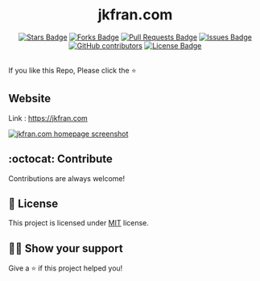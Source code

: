 <h1 align="center">jkfran.com</h1>

<div align="center">
  <a href="https://github.com/jkfran/jkfran.com/stargazers"><img src="https://img.shields.io/github/stars/jkfran/jkfran.com" alt="Stars Badge"/></a>
<a href="https://github.com/jkfran/jkfran.com/network/members"><img src="https://img.shields.io/github/forks/jkfran/jkfran.com" alt="Forks Badge"/></a>
<a href="https://github.com/jkfran/jkfran.com/pulls"><img src="https://img.shields.io/github/issues-pr/jkfran/jkfran.com" alt="Pull Requests Badge"/></a>
<a href="https://github.com/jkfran/jkfran.com/issues"><img src="https://img.shields.io/github/issues/jkfran/jkfran.com" alt="Issues Badge"/></a>
<a href="https://github.com/jkfran/jkfran.com/graphs/contributors"><img alt="GitHub contributors" src="https://img.shields.io/github/contributors/jkfran/jkfran.com?color=2b9348"></a>
<a href="https://github.com/jkfran/jkfran.com/blob/master/LICENSE"><img src="https://img.shields.io/github/license/jkfran/jkfran.com?color=2b9348" alt="License Badge"/></a>
</div>
<br>

If you like this Repo, Please click the :star:

## Website

Link : https://jkfran.com

<a href="https://jkfran.com/"><img src="https://user-images.githubusercontent.com/6353928/158241813-5ed897da-d266-460a-9fa1-4c42a3faf92b.png" alt="jkfran.com homepage screenshot" /></a>

## :octocat: Contribute

Contributions are always welcome!

## :pencil: License

This project is licensed under [MIT](https://opensource.org/licenses/MIT) license.

## :man_astronaut: Show your support

Give a ⭐️ if this project helped you!
